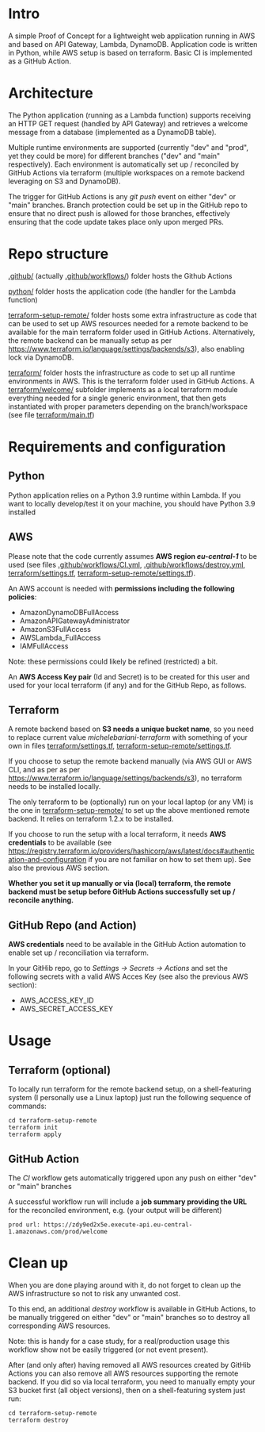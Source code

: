 # Intro
A simple Proof of Concept for a lightweight web application running in AWS and based on API Gateway, Lambda, DynamoDB.
Application code is written in Python, while AWS setup is based on terraform.
Basic CI is implemented as a GitHub Action.


# Architecture
The Python application (running as a Lambda function) supports receiving an HTTP GET request (handled by API Gateway) and retrieves a welcome message from a database (implemented as a DynamoDB table).

Multiple runtime environments are supported (currently "dev" and "prod", yet they could be more) for different branches ("dev" and "main" respectively). Each environment is automatically set up / reconciled by GitHub Actions via terraform (multiple workspaces on a remote backend leveraging on S3 and DynamoDB).

The trigger for GitHub Actions is any *git push* event on either "dev" or "main" branches.
Branch protection could be set up in the GitHub repo to ensure that no direct push is allowed for those branches, effectively ensuring that the code update takes place only upon merged PRs.


# Repo structure
[.github/](.github/) (actually [.github/workflows/](.github/workflows/)) folder hosts the Github Actions

[python/](python/) folder hosts the application code (the handler for the Lambda function)

[terraform-setup-remote/](terraform-setup-remote/) folder hosts some extra infrastructure as code that can be used to set up AWS resources needed for a remote backend to be available for the main terraform folder used in GitHub Actions.
Alternatively, the remote backend can be manually setup as per https://www.terraform.io/language/settings/backends/s3), also enabling lock via DynamoDB.

[terraform/](terraform/) folder hosts the infrastructure as code to set up all runtime environments in AWS. This is the terraform folder used in GitHub Actions.
A [terraform/welcome/](terraform/welcome/) subfolder implements as a local terraform module everything needed for a single generic environment, that then gets instantiated with proper parameters depending on the branch/workspace (see file [terraform/main.tf](terraform/main.tf))


# Requirements and configuration

## Python
Python application relies on a Python 3.9 runtime within Lambda. If you want to locally develop/test it on your machine, you should have Python 3.9 installed

## AWS
Please note that the code currently assumes **AWS region *eu-central-1*** to be used (see files [.github/workflows/CI.yml](.github/workflows/CI.yml), [.github/workflows/destroy.yml](.github/workflows/destroy.yml), [terraform/settings.tf](terraform/settings.tf), [terraform-setup-remote/settings.tf](terraform-setup-remote/settings.tf)).

An AWS account is needed with **permissions including the following policies**:
* AmazonDynamoDBFullAccess
* AmazonAPIGatewayAdministrator
* AmazonS3FullAccess
* AWSLambda_FullAccess
* IAMFullAccess

Note: these permissions could likely be refined (restricted) a bit.

An **AWS Access Key pair** (Id and Secret) is to be created for this user and used for your local terraform (if any) and for the GitHub Repo, as follows.

## Terraform
A remote backend based on **S3 needs a unique bucket name**, so you need to replace current value *michelebariani-terraform* with something of your own in files [terraform/settings.tf](terraform/settings.tf), [terraform-setup-remote/settings.tf](terraform-setup-remote/settings.tf).

If you choose to setup the remote backend manually (via AWS GUI or AWS CLI, and as per as per https://www.terraform.io/language/settings/backends/s3), no terraform needs to be installed locally.

The only terraform to be (optionally) run on your local laptop (or any VM) is the one in [terraform-setup-remote/](terraform-setup-remote/) to set up the above mentioned remote backend. It relies on terraform 1.2.x to be installed.

If you choose to run the setup with a local terraform, it needs **AWS credentials** to be available (see https://registry.terraform.io/providers/hashicorp/aws/latest/docs#authentication-and-configuration if you are not familiar on how to set them up).
See also the previous AWS section.

**Whether you set it up manually or via (local) terraform, the remote backend must be setup before GitHub Actions successfully set up / reconcile anything.**

## GitHub Repo (and Action)

**AWS credentials** need to be available in the GitHub Action automation to enable set up / reconciliation via terraform.

In your GitHib repo, go to *Settings -> Secrets -> Actions* and set the following secrets with a valid AWS Acces Key (see also the previous AWS section):
- AWS_ACCESS_KEY_ID
- AWS_SECRET_ACCESS_KEY


# Usage

## Terraform (optional)
To locally run terraform for the remote backend setup, on a shell-featuring system (I personally use a Linux laptop) just run the following sequence of commands:

```
cd terraform-setup-remote
terraform init
terraform apply
```

## GitHub Action

The *CI* workflow gets automatically triggered upon any push on either "dev" or "main" branches

A successful workflow run will include a **job summary providing the URL** for the reconciled environment, e.g. (your output will be different)

```
prod url: https://zdy9ed2x5e.execute-api.eu-central-1.amazonaws.com/prod/welcome
```

# Clean up

When you are done playing around with it, do not forget to clean up the AWS infrastructure so not to risk any unwanted cost.

To this end, an additional *destroy* workflow is available in GitHub Actions, to be manually triggered on either "dev" or "main" branches so to destroy all corresponding AWS resources.

Note: this is handy for a case study, for a real/production usage this workflow show not be easily triggered (or not event present).

After (and only after) having removed all AWS resources created by GitHib Actions you can also remove all AWS resources supporting the remote backend.
If you did so via local terraform, you need to manually empty your S3 bucket first (all object versions), then on a shell-featuring system just run:

```
cd terraform-setup-remote
terraform destroy
```
